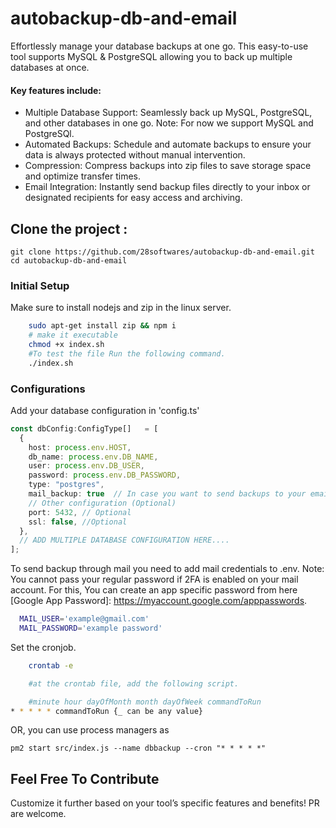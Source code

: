 # autobackup-db-and-email
Effortlessly manage your database backups at one go. This easy-to-use tool supports MySQL & PostgreSQL allowing you to back up multiple databases at once.

#### Key features include:

- Multiple Database Support: Seamlessly back up MySQL, PostgreSQL, and other databases in one go. Note: For now we support MySQL and PostgreSQl. 
- Automated Backups: Schedule and automate backups to ensure your data is always protected without manual intervention.
- Compression: Compress backups into zip files to save storage space and optimize transfer times.
- Email Integration: Instantly send backup files directly to your inbox or designated recipients for easy access and archiving.

## Clone the project :

```
git clone https://github.com/28softwares/autobackup-db-and-email.git
cd autobackup-db-and-email
```

### Initial Setup
Make sure to install nodejs and zip in the linux server.

```bash
    sudo apt-get install zip && npm i
    # make it executable
    chmod +x index.sh 
    #To test the file Run the following command.
    ./index.sh
```


### Configurations
Add your database configuration in 'config.ts'
```typescript
const dbConfig:ConfigType[]   = [
  {
    host: process.env.HOST,
    db_name: process.env.DB_NAME,
    user: process.env.DB_USER,
    password: process.env.DB_PASSWORD,
    type: "postgres",
    mail_backup: true  // In case you want to send backups to your email, {default:false}
    // Other configuration (Optional)
    port: 5432, // Optional
    ssl: false, //Optional
  },
  // ADD MULTIPLE DATABASE CONFIGURATION HERE....
];
```

To send backup through mail you need to add mail credentials to .env. 
Note: You cannot pass your regular password if 2FA is enabled on your mail account. For this, You can create an app specific password from here [Google App Password]: https://myaccount.google.com/apppasswords.

```bash
  MAIL_USER='example@gmail.com'
  MAIL_PASSWORD='example password' 
```



Set the cronjob.

```bash
    crontab -e

    #at the crontab file, add the following script.

    #minute hour dayOfMonth month dayOfWeek commandToRun
* * * * * commandToRun {_ can be any value}
```

OR, you can use process managers as

```
pm2 start src/index.js --name dbbackup --cron "* * * * *"
```


## Feel Free To Contribute
Customize it further based on your tool’s specific features and benefits! PR are welcome. 
